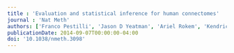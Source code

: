 ```yaml
---
title : 'Evaluation and statistical inference for human connectomes'
journal : 'Nat Meth'
authors: ['Franco Pestilli', 'Jason D Yeatman', 'Ariel Rokem', 'Kendrick N Kay', 'Brian A Wandell']
publicationDate: 2014-09-07T00:00:00-04:00
doi: '10.1038/nmeth.3098'
---
```

